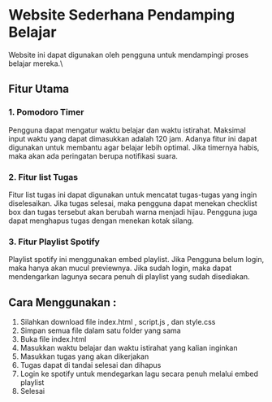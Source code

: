 # Website Sederhana Pendamping Belajar
Website ini dapat digunakan oleh pengguna untuk mendampingi proses belajar mereka.\
## Fitur Utama
### 1. Pomodoro Timer
Pengguna dapat mengatur waktu belajar dan waktu istirahat. Maksimal input waktu yang dapat dimasukkan adalah 120 jam. Adanya fitur ini dapat digunakan untuk membantu agar belajar lebih optimal. Jika timernya habis, maka akan ada peringatan berupa notifikasi suara.
### 2. Fitur list Tugas
Fitur list tugas ini dapat digunakan untuk mencatat tugas-tugas yang ingin diselesaikan. Jika tugas selesai, maka pengguna dapat menekan checklist box dan tugas tersebut akan berubah warna menjadi hijau. Pengguna juga dapat menghapus tugas dengan menekan kotak silang.
### 3. Fitur Playlist Spotify
Playlist spotify ini menggunakan embed playlist. Jika Pengguna belum login, maka hanya akan mucul previewnya. Jika sudah login, maka dapat mendengarkan lagunya secara penuh di playlist yang sudah disediakan.

## Cara Menggunakan :
1. Silahkan download file index.html , script.js , dan style.css
2. Simpan semua file dalam satu folder yang sama
3. Buka file index.html
4. Masukkan waktu belajar dan waktu istirahat yang kalian inginkan
5. Masukkan tugas yang akan dikerjakan
6. Tugas dapat di tandai selesai dan dihapus
7. Login ke spotify untuk mendegarkan lagu secara penuh melalui embed playlist
8. Selesai
